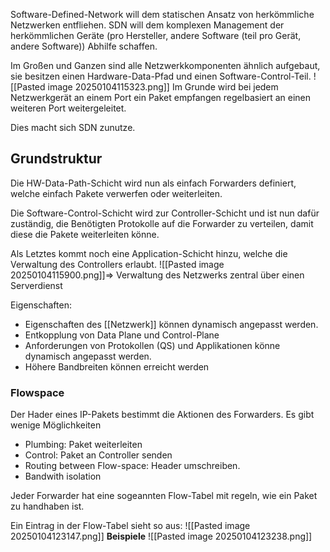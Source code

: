 Software-Defined-Network will dem statischen Ansatz von herkömmliche Netzwerken entfliehen. 
SDN will dem komplexen Management der herkömmlichen Geräte (pro Hersteller, andere Software (teil pro Gerät, andere Software)) Abhilfe schaffen.

Im Großen und Ganzen sind alle Netzwerkkomponenten ähnlich aufgebaut, sie besitzen einen Hardware-Data-Pfad und einen Software-Control-Teil.
![[Pasted image 20250104115323.png]]
Im Grunde wird bei jedem Netzwerkgerät an einem Port ein Paket empfangen regelbasiert an einen weiteren Port weitergeleitet.

Dies macht sich SDN zunutze.

## Grundstruktur
Die HW-Data-Path-Schicht wird nun als einfach Forwarders definiert, welche einfach Pakete verwerfen oder weiterleiten.

Die Software-Control-Schicht wird zur Controller-Schicht und ist nun dafür zuständig, die Benötigten Protokolle auf die Forwarder zu verteilen, damit diese die Pakete weiterleiten könne.

Als Letztes kommt noch eine Application-Schicht hinzu, welche die Verwaltung des Controllers erlaubt.
![[Pasted image 20250104115900.png]]=> Verwaltung des Netzwerks zentral über einen Serverdienst

Eigenschaften:
- Eigenschaften des [[Netzwerk]] können dynamisch angepasst werden.
- Entkopplung von Data Plane und Control-Plane
- Anforderungen von Protokollen (QS) und Applikationen könne dynamisch angepasst werden.
- Höhere Bandbreiten können erreicht werden

### Flowspace
Der Hader eines IP-Pakets bestimmt die Aktionen des Forwarders.
Es gibt wenige Möglichkeiten
- Plumbing: Paket weiterleiten
- Control: Paket an Controller senden
- Routing between Flow-space: Header umschreiben.
- Bandwith isolation

Jeder Forwarder hat eine sogeannten Flow-Tabel mit regeln, wie ein Paket zu handhaben ist.

Ein Eintrag in der Flow-Tabel sieht so aus:
![[Pasted image 20250104123147.png]]
**Beispiele**
![[Pasted image 20250104123238.png]]
